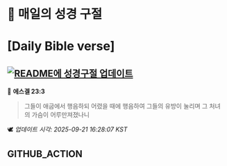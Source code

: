 # 🙏 매일의 성경 구절
# [Daily Bible verse]
## [![README에 성경구절 업데이트](https://github.com/DONGSUKA/first_test/actions/workflows/update-readme-bible.yml/badge.svg)](https://github.com/DONGSUKA/first_test/actions/workflows/update-readme-bible.yml)
<!-- START_BIBLE_VERSE -->
📖 **에스겔 23:3**
> 그들이 애굽에서 행음하되 어렸을 때에 행음하여 그들의 유방이 눌리며 그 처녀의 가슴이 어루만져졌나니

🕊️ _업데이트 시각: 2025-09-21 16:28:07 KST_
  <!-- END_BIBLE_VERSE -->
## GITHUB_ACTION
